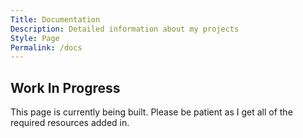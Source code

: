 ```yaml
---
Title: Documentation
Description: Detailed information about my projects
Style: Page
Permalink: /docs
---
```



## Work In Progress

This page is currently being built. Please be patient as I get all of the required resources added in.
